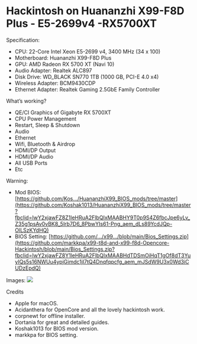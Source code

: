 # Hackintosh on Huananzhi X99-F8D Plus - E5-2699v4 -RX5700XT

Specification:
- CPU: 22-Core Intel Xeon E5-2699 v4, 3400 MHz (34 x 100)
- Motherboard: Huananzhi X99-F8D Plus
- GPU: AMD Radeon RX 5700 XT (Navi 10)
- Audio Adapter: Realtek ALC897 
- Disk Drive: WD_BLACK SN770 1TB (1000 GB, PCI-E 4.0 x4)
- Wireless Adapter: BCM9430CDP
- Ethernet Adapter: Realtek Gaming 2.5GbE Family Controller

What’s working?
- QE/CI Graphics of Gigabyte RX 5700XT
- CPU Power Management
- Restart, Sleep & Shutdown
- Audio 
- Ethernet
- Wifi, Bluetooth & Airdrop
- HDMI/DP Output
- HDMI/DP Audio
- All USB Ports
- Etc

Warning:
- Mod BIOS: [https://github.com/Kos.../HuananzhiX99_BIOS_mods/tree/master](https://github.com/Koshak1013/HuananzhiX99_BIOS_mods/tree/master?fbclid=IwY2xjawFZ8Z1leHRuA2FlbQIxMAABHY9T0p9S4Z6fbcJpe6yLv_Z35g1psAv0vBK8_5lrb7D6_8PbwYIs61-Png_aem_dLs89YcdJQp-OlLSzKYdHQ)
- BIOS Setting: [https://github.com/.../x99.../blob/main/Bios_Settings.zip](https://github.com/markkpa/x99-t8d-and-x99-f8d-Opencore-Hackintosh/blob/main/Bios_Settings.zip?fbclid=IwY2xjawFZ8Y1leHRuA2FlbQIxMAABHdTDSmOiHqT1gOf8dT3YuyIQs5s16NWUu4ypjGimdc1jI7tQ4Dnqfqpcfg_aem_mJSdW9U3x0Wd3iCUDzEpdQ)

Images:
![](IMG/1.1.jpg)

Credits
- Apple for macOS.
- Acidanthera for OpenCore and all the lovely hackintosh work.
- corpnewt for offline installer.
- Dortania for great and detailed guides.
- Koshak1013 for BIOS mod version.
- markkpa for BIOS setting.
